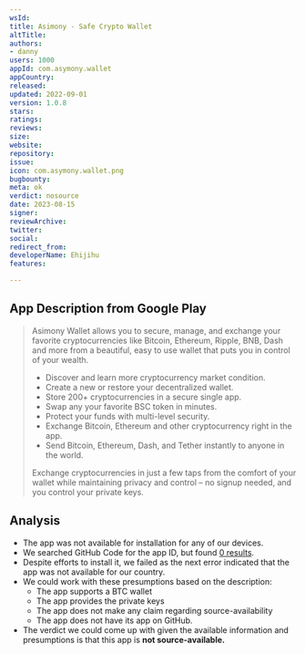 ```yaml
---
wsId: 
title: Asimony - Safe Crypto Wallet
altTitle: 
authors:
- danny
users: 1000
appId: com.asymony.wallet
appCountry: 
released: 
updated: 2022-09-01
version: 1.0.8
stars: 
ratings: 
reviews: 
size: 
website: 
repository: 
issue: 
icon: com.asymony.wallet.png
bugbounty: 
meta: ok
verdict: nosource
date: 2023-08-15
signer: 
reviewArchive: 
twitter: 
social: 
redirect_from: 
developerName: Ehijihu
features: 

---
```


## App Description from Google Play

> Asimony Wallet allows you to secure, manage, and exchange your favorite cryptocurrencies like Bitcoin, Ethereum, Ripple, BNB, Dash and more from a beautiful, easy to use wallet that puts you in control of your wealth.
>
> - Discover and learn more cryptocurrency market condition.
> - Create a new or restore your decentralized wallet.
> - Store 200+ cryptocurrencies in a secure single app.
> - Swap any your favorite BSC token in minutes.
> - Protect your funds with multi-level security.
> - Exchange Bitcoin, Ethereum and other cryptocurrency right in the app.
> - Send Bitcoin, Ethereum, Dash, and Tether instantly to anyone in the world.
>
> Exchange cryptocurrencies in just a few taps from the comfort of your wallet while maintaining privacy and control – no signup needed, and you control your private keys.

## Analysis 

- The app was not available for installation for any of our devices.
- We searched GitHub Code for the app ID, but found [0 results](https://github.com/search?q=com.asymony.wallet&type=code).
- Despite efforts to install it, we failed as the next error indicated that the app was not available for our country. 
- We could work with these presumptions based on the description:
  - The app supports a BTC wallet
  - The app provides the private keys
  - The app does not make any claim regarding source-availability
  - The app does not have its app on GitHub. 
- The verdict we could come up with given the available information and presumptions is that this app is **not source-available.**